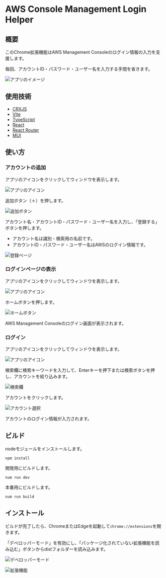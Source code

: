 # AWS Console Management Login Helper

## 概要

このChrome拡張機能はAWS Management Consoleのログイン情報の入力を支援します。

毎回、アカウントID・パスワード・ユーザー名を入力する手間を省きます。

![アプリのイメージ](./docs/images/app_image.png)


## 使用技術

* [CRXJS](https://crxjs.dev/vite-plugin/)
* [Vite](https://vitejs.dev/)
* [TypeScript](https://www.typescriptlang.org/)
* [React](https://react.dev/)
* [React Router](https://reactrouter.com/)
* [MUI](https://mui.com/)

## 使い方

### アカウントの追加

アプリのアイコンをクリックしてウィンドウを表示します。

![アプリのアイコン](./docs/images/extension_icon.png)

追加ボタン（＋）を押します。

![追加ボタン](./docs/images/add_button.png)

アカウント名・アカウントID・パスワード・ユーザー名を入力し、「登録する」ボタンを押します。

* アカウント名は識別・検索用の名前です。
* アカウントID・パスワード・ユーザー名はAWSのログイン情報です。

![登録ページ](./docs/images/add_page.png)

### ログインページの表示

アプリのアイコンをクリックしてウィンドウを表示します。

![アプリのアイコン](./docs/images/extension_icon.png)

ホームボタンを押します。

![ホームボタン](./docs/images/home_button.png)

AWS Management Consoleのログイン画面が表示されます。

### ログイン

アプリのアイコンをクリックしてウィンドウを表示します。

![アプリのアイコン](./docs/images/extension_icon.png)

検索欄に検索キーワードを入力して、Enterキーを押下または検索ボタンを押し、アカウントを絞り込みます。

![検索欄](./docs/images/search_input.png)

アカウントをクリックします。

![アカウント選択](./docs/images/account_select.png)

アカウントのログイン情報が入力されます。

## ビルド

nodeモジュールをインストールします。

```shell
npm install
```

開発用にビルドします。

```shell
num run dev
```

本番用にビルドします。

```shell
num run build
```

## インストール

ビルドが完了したら、ChromeまたはEdgeを起動して`chrome://extensions`を開きます。

「デベロッパーモード」を有効にし、「パッケージ化されていない拡張機能を読み込む」ボタンからdistフォルダーを読み込みます。

![デベロッパーモード](./docs/images/extentions_developer_mode.png)

![拡張機能](./docs/images/extentions.png)
